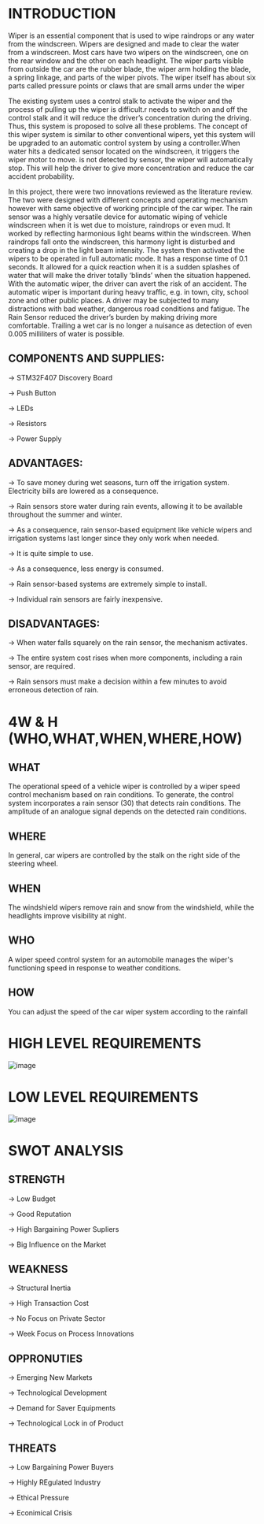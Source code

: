 # INTRODUCTION
Wiper is an essential component that is used to wipe raindrops or any water from the windscreen. Wipers are designed and made to clear the water from a windscreen. Most cars have two wipers on the windscreen, one on the rear window and the other on each headlight. The wiper parts visible from outside the car are the rubber blade, the wiper arm holding the blade, a spring linkage, and parts of the wiper pivots. The wiper itself has about six parts called pressure points or claws that are small arms under the wiper

The existing system uses a control stalk to activate the wiper and the process of pulling up the wiper is difficult.r needs to switch on and off the control stalk and it will reduce the driver’s concentration during the driving. Thus, this system is proposed to solve all these problems. The concept of this wiper system is similar to other conventional wipers, yet this system will be upgraded to an automatic control system by using a controller.When water hits a dedicated sensor located on the windscreen, it triggers the wiper motor to move. is not detected by sensor, the wiper will automatically stop. This will help the driver to give more concentration and reduce the car accident probability.

In this project, there were two innovations reviewed as the literature review. The two were designed with different concepts and operating mechanism however with same objective of working principle of the car wiper. The rain sensor was a highly versatile device for automatic wiping of vehicle windscreen when it is wet due to moisture, raindrops or even mud. It worked by reflecting harmonious light beams within the windscreen. When raindrops fall onto the windscreen, this harmony light is disturbed and creating a drop in the light beam intensity. The system then activated the wipers to be operated in full automatic mode. It has a response time of 0.1 seconds. It allowed for a quick reaction when it is a sudden splashes of water that will make the driver totally ‘blinds’ when the situation happened. With the automatic wiper, the driver can avert the risk of an accident. The automatic wiper is important during heavy traffic, e.g. in town, city, school zone and other public places. A driver may be subjected to many distractions with bad weather, dangerous road conditions and fatigue. The Rain Sensor reduced the driver’s burden by making driving more comfortable. Trailing a wet car is no longer a nuisance as detection of even 0.005 milliliters of water is possible.

## COMPONENTS AND SUPPLIES:

-> STM32F407 Discovery Board

-> Push Button

-> LEDs

-> Resistors

-> Power Supply
## ADVANTAGES:
-> To save money during wet seasons, turn off the irrigation system. Electricity bills are lowered as a consequence.

-> Rain sensors store water during rain events, allowing it to be available throughout the summer and winter.

-> As a consequence, rain sensor-based equipment like vehicle wipers and irrigation systems last longer since they only work when needed.

-> It is quite simple to use.

-> As a consequence, less energy is consumed.

-> Rain sensor-based systems are extremely simple to install.

-> Individual rain sensors are fairly inexpensive.
## DISADVANTAGES:
-> When water falls squarely on the rain sensor, the mechanism activates.

-> The entire system cost rises when more components, including a rain sensor, are required.

-> Rain sensors must make a decision within a few minutes to avoid erroneous detection of rain.

# 4W & H (WHO,WHAT,WHEN,WHERE,HOW)
## WHAT
The operational speed of a vehicle wiper is controlled by a wiper speed control mechanism based on rain conditions. To generate, the control system incorporates a rain sensor (30) that detects rain conditions. The amplitude of an analogue signal depends on the detected rain conditions.

## WHERE
In general, car wipers are controlled by the stalk on the right side of the steering wheel.

## WHEN
The windshield wipers remove rain and snow from the windshield, while the headlights improve visibility at night.

## WHO
A wiper speed control system for an automobile manages the wiper's functioning speed in response to weather conditions.

## HOW
You can adjust the speed of the car wiper system according to the rainfall

# HIGH LEVEL REQUIREMENTS
![image](https://user-images.githubusercontent.com/80596756/168078402-da8d0884-3a8d-40dd-97bb-3897d5284875.png)

# LOW LEVEL REQUIREMENTS
![image](https://user-images.githubusercontent.com/80596756/168078554-2324aee6-1714-47cf-8bb9-c28e7318267e.png)

# SWOT ANALYSIS

## STRENGTH
-> Low Budget

-> Good Reputation

-> High Bargaining Power Supliers

-> Big Influence on the Market

## WEAKNESS
-> Structural Inertia

-> High Transaction Cost

-> No Focus on Private Sector

-> Week Focus on Process Innovations

## OPPRONUTIES
-> Emerging New Markets

-> Technological Development

-> Demand for Saver Equipments

-> Technological Lock in of Product

## THREATS
-> Low Bargaining Power Buyers

-> Highly REgulated Industry

-> Ethical Pressure

-> Econimical Crisis


